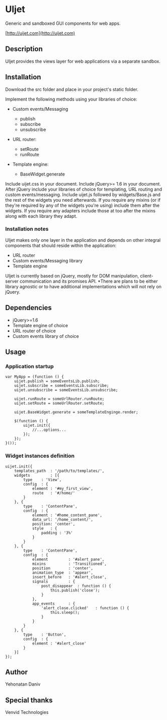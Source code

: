 # UIjet

Generic and sandboxed GUI components for web apps.

[http://uijet.com](http://uijet.com)

## Description

UIjet provides the views layer for web applications via a separate sandbox.

## Installation

Download the src folder and place in your project's static folder.

Implement the following methods using your libraries of choice:

* Custom events/Messaging

    * publish
    * subscribe
    * unsubscribe

* URL router:

    * setRoute
    * runRoute

* Template engine:

    * BaseWidget.generate

Include uijet.css in your document.
Include jQuery>= 1.6 in your document.
After jQuery include your libraries of choice for templating, URL routing and custom events/messaging.
Include uijet.js followed by widgets/Base.js and the rest of the widgets you need afterwards.
If you require any mixins (or if they're required by any of the widgets you're using) include them after the widgets.
If you require any adapters include those at too after the mixins along with each library they adapt.


### Installation notes

UIjet makes only one layer in the application and depends on other integral components
that should reside within the application:

* URL router
* Custom events/Messaging library
* Template engine

UIjet is currently based on jQuery, mostly for DOM manipulation, client-server communication and its promises API.
*There are plans to be either library agnostic or to have additional implementations which will not rely on jQuery.

## Dependencies

* jQuery>=1.6
* Template engine of choice
* URL router of choice
* Custom events library of choice

## Usage

### Application startup

    var MyApp = (function () {
        uijet.publish = someEventsLib.publish;
        uijet.subscribe = someEventsLib.subscribe;
        uijet.unsubscribe = someEventsLib.unsubscribe;

        uijet.runRoute = someUrlRouter.runRoute;
        uijet.setRoute = someUrlRouter.setRoute;

        uijet.BaseWidget.generate = someTemplateEnginge.render;

        $(function () {
            uijet.init({
                //...options...
            });
        });
    }());

### Widget instances definition

    uijet.init({
        templates_path  : '/path/to/templates/',
        widgets         : [{
            type    : 'View',
            config  : {
                element : '#my_first_view',
                route   : '#/home/'
            }
        }, {
            type    : 'ContentPane',
            config  : {
                element : '#home_content_pane',
                data_url: '/home_content/',
                position: 'center',
                style   : {
                    padding : '3%'
                }
            }
        }, {
            type    : 'ContentPane',
            config  : {
                element         : '#alert_pane',
                mixins          : 'Transitioned',
                position        : 'center',
                animation_type  : 'appear',
                insert_before   : '#alert_close',
                signals         : {
                    post_disappear  : function () {
                        this.publish('close');
                    }
                },
                app_events      : {
                    'alert_close.clicked'   : function () {
                        this.sleep();
                    }
                }
            }
        }, {
            type    : 'Button',
            config  : {
                element : '#alert_close'
            }
        }]
    });

## Author

Yehonatan Daniv

## Special thanks

Venvid Technologies